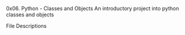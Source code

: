 0x06. Python - Classes and Objects
An introductory project into python classes and objects

File Descriptions
